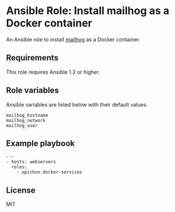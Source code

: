 # Ansible Role: Install mailhog as a Docker container

An Ansible role to install [mailhog](https://github.com/mailhog/MailHog) as a Docker container.


## Requirements

This role requires Ansible 1.2 or higher.

## Role variables

Ansible variables are listed below with their default values.

```
mailhog_hostname
mailhog_network
mailhog_user
```

## Example playbook

```
---
- hosts: webservers
  roles:
  	- opichon.docker-services
```

## License

MIT

